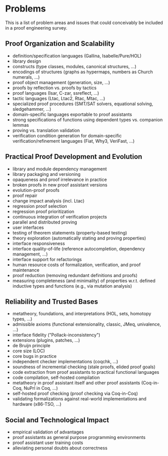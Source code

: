 Problems
========

This is a list of problem areas and issues that could conceivably be included in a proof engineering survey.

Proof Organization and Scalability
----------------------------------

- definition/specification languages (Gallina, Isabelle/Pure/HOL)
- library design
- constructs (type classes, modules, canonical structures, ...)
- encodings of structures (graphs as hypermaps, numbers as Church numerals, ...)
- proof object management (generation, size, ...)
- proofs by reflection vs. proofs by tactics
- proof languages (Isar, C-zar, ssreflect, ...)
- tactic languages (Ltac, Ltac2, Rtac, Mtac, ...)
- specialized proof procedures (SMT/SAT solvers, equational solving, sledgehammer, ...)
- domain-specific languages exportable to proof assistants
- strong specifications of functions using dependent types vs. companion lemmas
- proving vs. translation validation
- verification condition generation for domain-specific verification/refinement languages (Fiat, Why3, VeriFast, ...)

Practical Proof Development and Evolution
-----------------------------------------

- library and module dependency management
- library packaging and versioning
- opaqueness and proof irrelevance in practice
- broken proofs in new proof assistant versions
- evolution-proof proofs
- proof repair
- change impact analysis (incl. Ltac)
- regression proof selection
- regression proof prioritization
- continuous integration of verification projects
- parallel and distributed proving
- user interfaces
- testing of theorem statements (property-based testing)
- theory exploration (automatically stating and proving properties)
- interface responsiveness
- interface quality-of-life (reference autocompletion, dependency management, ...)
- interface support for refactorings
- human resource costs of formalization, verification, and proof maintenance
- proof reduction (removing redundant definitions and proofs)
- measuring completeness (and minimality) of properties w.r.t. defined inductive types and functions (e.g., via mutation analysis)

Reliability and Trusted Bases
-----------------------------

- metatheory, foundations, and interpretations (HOL, sets, homotopy types, ...)
- admissible axioms (functional extensionality, classic, JMeq, univalence, ...)
- interface fidelity ("Pollack-inconsistency")
- extensions (plugins, patches, ...)
- de Bruijn principle
- core size (LOC)
- core bugs in practice
- independent checker implementations (coqchk, ...)
- soundness of incremental checking (stale proofs, elided proof goals)
- code extraction from proof assistants to practical functional languages
- code compilation, self-hosted compilation
- metatheory in proof assistant itself and other proof assistants (Coq-in-Coq, NuPrl in Coq, ...)
- self-hosted proof checking (proof checking via Coq-in-Coq)
- validating formalizations against real-world implementations and hardware (x86-TSO, ...)

Social and Technological Impact
-------------------------------

- empirical validation of advantages
- proof assistants as general purpose programming environments
- proof assistant user training costs
- alleviating personal doubts about correctness
